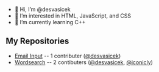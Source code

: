 - 👋 Hi, I’m @desvasicek
- 👀 I’m interested in HTML, JavaScript, and CSS
- 🌱 I’m currently learning C++
## My Repositories
- [Email Input](https://github.com/desvasicek/email-input)
-- 1 contributer ([@desvasicek](https://github.com/desvasicek/))
- [Wordsearch](https://github.com/desvasicek/wordsearch)
-- 2 contibuters ([@desvasicek](https://github.com/desvasicek/), [@iconicly](https://github.com/iconicly))
